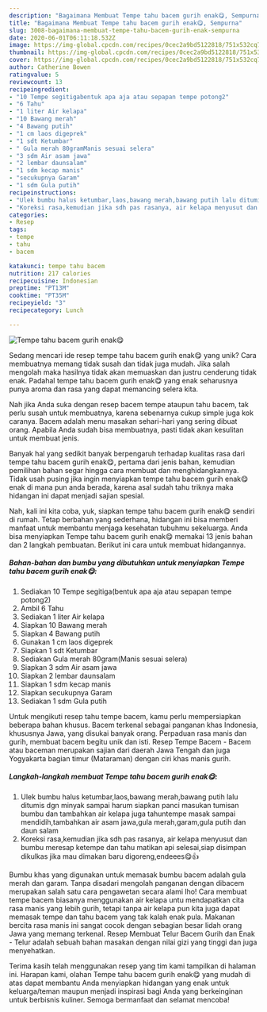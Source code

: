 ```yaml
---
description: "Bagaimana Membuat Tempe tahu bacem gurih enak😋, Sempurna"
title: "Bagaimana Membuat Tempe tahu bacem gurih enak😋, Sempurna"
slug: 3008-bagaimana-membuat-tempe-tahu-bacem-gurih-enak-sempurna
date: 2020-06-01T06:11:18.532Z
image: https://img-global.cpcdn.com/recipes/0cec2a9bd5122818/751x532cq70/tempe-tahu-bacem-gurih-enak😋-foto-resep-utama.jpg
thumbnail: https://img-global.cpcdn.com/recipes/0cec2a9bd5122818/751x532cq70/tempe-tahu-bacem-gurih-enak😋-foto-resep-utama.jpg
cover: https://img-global.cpcdn.com/recipes/0cec2a9bd5122818/751x532cq70/tempe-tahu-bacem-gurih-enak😋-foto-resep-utama.jpg
author: Catherine Bowen
ratingvalue: 5
reviewcount: 13
recipeingredient:
- "10 Tempe segitigabentuk apa aja atau sepapan tempe potong2"
- "6 Tahu"
- "1 liter Air kelapa"
- "10 Bawang merah"
- "4 Bawang putih"
- "1 cm laos digeprek"
- "1 sdt Ketumbar"
- " Gula merah 80gramManis sesuai selera"
- "3 sdm Air asam jawa"
- "2 lembar daunsalam"
- "1 sdm kecap manis"
- "secukupnya Garam"
- "1 sdm Gula putih"
recipeinstructions:
- "Ulek bumbu halus ketumbar,laos,bawang merah,bawang putih lalu ditumis dgn minyak sampai harum siapkan panci masukan tumisan bumbu dan tambahkan air kelapa juga tahuntempe masak sampai mendidih,tambahkan air asam jawa,gula merah,garam,gula putih dan daun salam"
- "Koreksi rasa,kemudian jika sdh pas rasanya, air kelapa menyusut dan bumbu meresap ketempe dan tahu matikan api selesai,siap disimpan dikulkas jika mau dimakan baru digoreng,endeees😋👍"
categories:
- Resep
tags:
- tempe
- tahu
- bacem

katakunci: tempe tahu bacem 
nutrition: 217 calories
recipecuisine: Indonesian
preptime: "PT13M"
cooktime: "PT35M"
recipeyield: "3"
recipecategory: Lunch

---
```



![Tempe tahu bacem gurih enak😋](https://img-global.cpcdn.com/recipes/0cec2a9bd5122818/751x532cq70/tempe-tahu-bacem-gurih-enak😋-foto-resep-utama.jpg)

Sedang mencari ide resep tempe tahu bacem gurih enak😋 yang unik? Cara membuatnya memang tidak susah dan tidak juga mudah. Jika salah mengolah maka hasilnya tidak akan memuaskan dan justru cenderung tidak enak. Padahal tempe tahu bacem gurih enak😋 yang enak seharusnya punya aroma dan rasa yang dapat memancing selera kita.

Nah jika Anda suka dengan resep bacem tempe ataupun tahu bacem, tak perlu susah untuk membuatnya, karena sebenarnya cukup simple juga kok caranya. Bacem adalah menu masakan sehari-hari yang sering dibuat orang. Apabila Anda sudah bisa membuatnya, pasti tidak akan kesulitan untuk membuat jenis.

Banyak hal yang sedikit banyak berpengaruh terhadap kualitas rasa dari tempe tahu bacem gurih enak😋, pertama dari jenis bahan, kemudian pemilihan bahan segar hingga cara membuat dan menghidangkannya. Tidak usah pusing jika ingin menyiapkan tempe tahu bacem gurih enak😋 enak di mana pun anda berada, karena asal sudah tahu triknya maka hidangan ini dapat menjadi sajian spesial.


Nah, kali ini kita coba, yuk, siapkan tempe tahu bacem gurih enak😋 sendiri di rumah. Tetap berbahan yang sederhana, hidangan ini bisa memberi manfaat untuk membantu menjaga kesehatan tubuhmu sekeluarga. Anda bisa menyiapkan Tempe tahu bacem gurih enak😋 memakai 13 jenis bahan dan 2 langkah pembuatan. Berikut ini cara untuk membuat hidangannya.

<!--inarticleads1-->

##### Bahan-bahan dan bumbu yang dibutuhkan untuk menyiapkan Tempe tahu bacem gurih enak😋:

1. Sediakan 10 Tempe segitiga(bentuk apa aja atau sepapan tempe potong2)
1. Ambil 6 Tahu
1. Sediakan 1 liter Air kelapa
1. Siapkan 10 Bawang merah
1. Siapkan 4 Bawang putih
1. Gunakan 1 cm laos digeprek
1. Siapkan 1 sdt Ketumbar
1. Sediakan  Gula merah 80gram(Manis sesuai selera)
1. Siapkan 3 sdm Air asam jawa
1. Siapkan 2 lembar daunsalam
1. Siapkan 1 sdm kecap manis
1. Siapkan secukupnya Garam
1. Sediakan 1 sdm Gula putih


Untuk mengikuti resep tahu tempe bacem, kamu perlu mempersiapkan beberapa bahan khusus. Bacem terkenal sebagai panganan khas Indonesia, khususnya Jawa, yang disukai banyak orang. Perpaduan rasa manis dan gurih, membuat bacem begitu unik dan isti. Resep Tempe Bacem - Bacem atau baceman merupakan sajian dari daerah Jawa Tengah dan juga Yogyakarta bagian timur (Mataraman) dengan ciri khas manis gurih. 

<!--inarticleads2-->

##### Langkah-langkah membuat Tempe tahu bacem gurih enak😋:

1. Ulek bumbu halus ketumbar,laos,bawang merah,bawang putih lalu ditumis dgn minyak sampai harum siapkan panci masukan tumisan bumbu dan tambahkan air kelapa juga tahuntempe masak sampai mendidih,tambahkan air asam jawa,gula merah,garam,gula putih dan daun salam
1. Koreksi rasa,kemudian jika sdh pas rasanya, air kelapa menyusut dan bumbu meresap ketempe dan tahu matikan api selesai,siap disimpan dikulkas jika mau dimakan baru digoreng,endeees😋👍


Bumbu khas yang digunakan untuk memasak bumbu bacem adalah gula merah dan garam. Tanpa disadari mengolah panganan dengan dibacem merupakan salah satu cara pengawetan secara alami lho! Cara membuat tempe bacem biasanya menggunakan air kelapa untu mendapatkan cita rasa manis yang lebih gurih, tetapi tanpa air kelapa pun kita juga dapat memasak tempe dan tahu bacem yang tak kalah enak pula. Makanan bercita rasa manis ini sangat cocok dengan sebagian besar lidah orang Jawa yang memang terkenal. Resep Membuat Telur Bacem Gurih dan Enak - Telur adalah sebuah bahan masakan dengan nilai gizi yang tinggi dan juga menyehatkan. 

Terima kasih telah menggunakan resep yang tim kami tampilkan di halaman ini. Harapan kami, olahan Tempe tahu bacem gurih enak😋 yang mudah di atas dapat membantu Anda menyiapkan hidangan yang enak untuk keluarga/teman maupun menjadi inspirasi bagi Anda yang berkeinginan untuk berbisnis kuliner. Semoga bermanfaat dan selamat mencoba!
